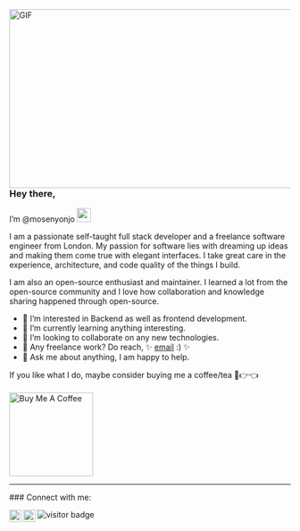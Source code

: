 <img align="right" alt="GIF" src="https://github.com/abhisheknaiidu/abhisheknaiidu/blob/master/code.gif?raw=true" width="600" height="320" />

### Hey there, 
I’m @mosenyonjo <img src="https://media.giphy.com/media/hvRJCLFzcasrR4ia7z/giphy.gif" width="25px">

I am a passionate self-taught full stack developer and a freelance software engineer from London. My passion for software lies with dreaming up ideas and making them come true with elegant interfaces. I take great care in the experience, architecture, and code quality of the things I build.

I am also an open-source enthusiast and maintainer. I learned a lot from the open-source community and I love how collaboration and knowledge sharing happened through open-source.

- 👀 I’m interested in Backend as well as frontend development.
- 🌱 I’m currently learning anything interesting.
- 💞️ I’m looking to collaborate on any new technologies.
- 💼 Any freelance work? Do reach, ✨ [email](mailto:mosenyonjo5k@gmail.com) :) ✨
- 💬 Ask me about anything, I am happy to help.

If you like what I do, maybe consider buying me a coffee/tea 🥺👉👈 <br> <br>
<a href="https://www.buymeacoffee.com/mosenyonjo" target="_blank"><img src="https://cdn.buymeacoffee.com/buttons/v2/default-red.png" alt="Buy Me A Coffee" width="150" ></a><br>
<hr>
### Connect with me: 
<br /> 



<a href="https://discord.gg/3wawyq5D"><img align="left" alt="tech-prime5's Discord" width="22px" src="https://raw.githubusercontent.com/peterthehan/peterthehan/master/assets/discord.svg" /></a>
<a href="https://twitter.com/Mo_Talent"><img align="left" alt="tech-prime5 | Twitter" width="22px" src="https://raw.githubusercontent.com/peterthehan/peterthehan/master/assets/twitter.svg" /></a>


![visitor badge](https://visitor-badge.glitch.me/badge?page_id=mosenyonjo.visitor-badge&left_color=red&right_color=green) 

<br />

[website]: https://codeSTACKr.com
[twitter]: https://twitter.com/codeSTACKr
[youtube]: https://youtube.com/codeSTACKr
[instagram]: https://instagram.com/codeSTACKr
[linkedin]: https://linkedin.com/in/codeSTACKr

